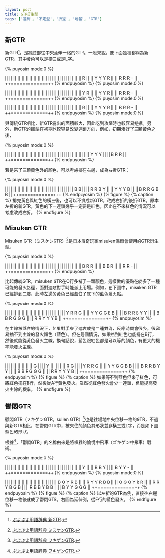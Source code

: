 ```yaml
---
layout: post
title: GTR衍生型
tags: ['連鎖', '不定型', '折返', '地基', 'GTR']
---
```


## 新GTR

新GTR[^1]，是將底部往中央延伸一格的GTR。一般來說，像下面幾種都稱為新GTR，其中黃色可以是橫三或是L字。

{% puyosim mode:0 %}
                 
||             ||
||             ||
||             ||
||             ||
||             ||
||             ||
||             ||
||             ||
||             ||
||     R       ||
|| Y Y Y R     ||
|| R R R -     ||
++=============++
{% endpuyosim %}
{% puyosim mode:0 %}
                 
||             ||
||             ||
||             ||
||             ||
||             ||
||             ||
||             ||
||             ||
||             ||
||  Y R        ||
||  Y Y R      ||
|| R R R -     ||
++=============++
{% endpuyosim %}
{% puyosim mode:0 %}
                 
||             ||
||             ||
||             ||
||             ||
||             ||
||             ||
||             ||
||             ||
||             ||
||     R       ||
|| Y Y Y R     ||
|| B R R -     ||
++=============++
{% endpuyosim %}
{% puyosim mode:0 %}

與傳統GTR相比，新GTR露出的面積較大，因此吃到攻擊時也較容易挖掘。另外，新GTR的雛型在初期也較容易改變連鎖方向，例如，初期湊好了三顆黃色之後，

{% puyosim mode:0 %}
                 
||             ||
||             ||
||             ||
||             ||
||             ||
||             ||
||             ||
||             ||
||             ||
||             ||
|| Y Y Y       ||
|| B R R       ||
++=============++
{% endpuyosim %}

若是來了三顆黃色外的顏色，可以考慮排在右邊，成為右折GTR：

{% puyosim mode:0 %}
                 
||             ||
||             ||
||             ||
||             ||
||             ||
||             ||
||             ||
||             ||
|| B B         ||
|| R R B Y     ||
|| Y Y Y B     ||
|| B R R G B B ||
++=============++
{% endpuyosim %}
{% figure %}
{% caption %}
排完黃色與紅色的橫三後，也可以不排成新GTR，改成右折的後折GTR。原本左折的新GTR，黃色的下一連鎖幾乎一定要是紅色，因此在不來紅色的情況可以考慮改成右折。
{% endfigure %}

## Misuken GTR

Misuken GTR（ミスケンGTR）[^2]是日本傳奇玩家misuken偶爾會使用的GTR衍生型。

{% puyosim mode:0 %}
                 
||             ||
||             ||
||             ||
||             ||
||             ||
||             ||
||             ||
||             ||
||             ||
|| B R R       ||
|| B B R       ||
|| R R -       ||
++=============++
{% endpuyosim %}

比起傳統GTR，misuken GTR在C行多補了一顆顏色，這樣做的優點在於多了一種可能的發火路徑，面對速攻對手時能派上用場。例如，在下圖中，misuken GTR已經排到二樓，此時左邊的黃色已經蓋住了底下的藍色發火點。

{% puyosim mode:0 %}
                 
||             ||
||             ||
||             ||
||             ||
||             ||
||             ||
||             ||
||   Y R R G   ||
|| Y Y G G B B ||
|| B R R B Y Y ||
|| B B R G G G ||
|| R R Y Y Y B ||
++=============++
{% endpuyosim %}

在主線被蓋住的情況下，如果對手來了速攻或是二連雙消，反應時間會很少，很容易抽不到主線的發火顏色（藍色）。但在這個情況，如果抽到紅色也能擺在B行，然後就能從黃色發火主線。換句話說，藍色跟紅色都是可以等的顏色，有更大的機率能發火主線。

{% puyosim mode:0 %}
                 
||             ||
||             ||
||             ||
|| G           ||
|| Y           ||
||             ||
||   R G       ||
||   Y R R G   ||
|| Y Y G G B B ||
|| B R R B Y Y ||
|| B B R G G G ||
|| R R Y Y Y B ||
++=============++
{% endpuyosim %}
{% figure %}
{% caption %}
如果等不到藍色但來了紅色，可將紅色擺在B行，然後從A行黃色發火。雖然從紅色發火會少一連鎖，但能提高發火主線的機率。
{% endfigure %}

## 鬱悶GTR

鬱悶GTR（フキゲンGTR，sullen GTR）[^3]也是往場地中央位移一格的GTR，不過與新GTR相比，在鬱悶GTR中，被夾住的顏色其形狀並非橫三或L字，而是如下圖藍色的形狀。

根據[^3]，「鬱悶GTR」的名稱由來是將棋裡的愉悅中飛車（ゴキゲン中飛車）戰術。

{% puyosim mode:0 %}
                 
||             ||
||             ||
||             ||
||             ||
||             ||
||             ||
||             ||
||             ||
||             ||
||     Y       ||
||   B B Y     ||
|| B Y Y -     ||
++=============++
{% endpuyosim %}
{% puyosim mode:0 %}
                 
||             ||
||             ||
||             ||
||             ||
||             ||
||             ||
|| B G   Y R B ||
|| R Y Y R B B ||
|| G G G Y R R ||
|| R R Y B G B ||
|| R B B Y B B ||
|| B Y Y G G G ||
++=============++
{% endpuyosim %}
{% figure %}
{% caption %}
以左折的GTR為例，直接往右邊位移一格後就成了鬱悶GTR。右圖為延伸例，從F行的藍色發火。
{% endfigure %}

[^1]: [ぷよぷよ用語辞典 新GTR](https://www26.atwiki.jp/puyowords/pages/46.html).
[^2]: [ぷよぷよ用語辞典 ミスケンGTR](https://www26.atwiki.jp/puyowords/pages/77.html).
[^3]: [ぷよぷよ用語辞典 フキゲンGTR](https://www26.atwiki.jp/puyowords/pages/126.html).
